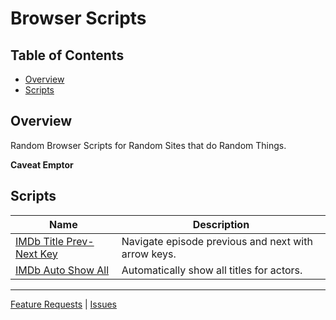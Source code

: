 # Browser Scripts

## Table of Contents

*   [Overview](#overview)
*   [Scripts](#scripts)

## Overview

Random Browser Scripts for Random Sites that do Random Things.

**Caveat Emptor**

## Scripts

| Name                                                                                                                  | Description                                         |
|-----------------------------------------------------------------------------------------------------------------------|-----------------------------------------------------|
| [IMDb Title Prev-Next Key](https://raw.githubusercontent.com/cssnr/browser-scripts/masterimdb/imdb-prev-next.user.js) | Navigate episode previous and next with arrow keys. |
| [IMDb Auto Show All](https://raw.githubusercontent.com/cssnr/browser-scripts/masterimdb/imdb-show-all.user.js)        | Automatically show all titles for actors.           |


---
[Feature Requests](https://github.com/cssnr/browser-scripts/issues/new?title=Feature%20Request) |
[Issues](https://github.com/cssnr/browser-scripts/issues/new?title=Issue)
